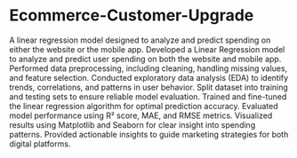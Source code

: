 # Ecommerce-Customer-Upgrade
A linear regression model designed to analyze and predict spending on either the website or the mobile app.
Developed a Linear Regression model to analyze and predict user spending on both the website and mobile app.
Performed data preprocessing, including cleaning, handling missing values, and feature selection.
Conducted exploratory data analysis (EDA) to identify trends, correlations, and patterns in user behavior.
Split dataset into training and testing sets to ensure reliable model evaluation.
Trained and fine-tuned the linear regression algorithm for optimal prediction accuracy.
Evaluated model performance using R² score, MAE, and RMSE metrics.
Visualized results using Matplotlib and Seaborn for clear insight into spending patterns.
Provided actionable insights to guide marketing strategies for both digital platforms.
